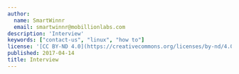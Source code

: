 ```yaml
---
author:
  name: SmartWinnr
  email: smartwinnr@mobillionlabs.com
description: 'Interview'
keywords: ["contact-us", "linux", "how to"]
license: '[CC BY-ND 4.0](https://creativecommons.org/licenses/by-nd/4.0)'
published: 2017-04-14
title: Interview
---
```

